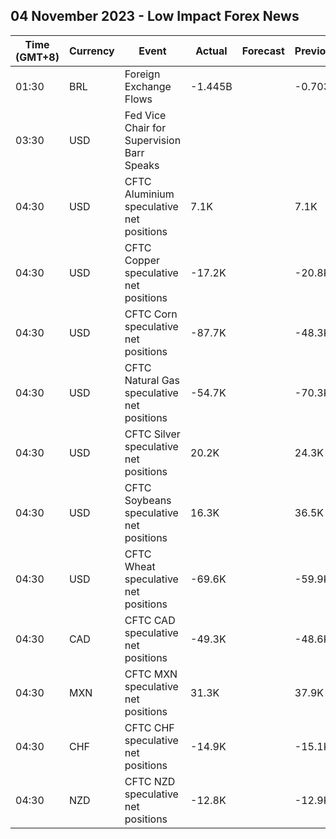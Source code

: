 ## 04 November 2023 - Low Impact Forex News

| Time (GMT+8) | Currency | Event | Actual | Forecast | Previous |
|------|----------|-------|--------|----------|----------|
| 01:30 | BRL | Foreign Exchange Flows | -1.445B |  | -0.703B |
| 03:30 | USD | Fed Vice Chair for Supervision Barr Speaks |  |  |  |
| 04:30 | USD | CFTC Aluminium speculative net positions | 7.1K |  | 7.1K |
| 04:30 | USD | CFTC Copper speculative net positions | -17.2K |  | -20.8K |
| 04:30 | USD | CFTC Corn speculative net positions | -87.7K |  | -48.3K |
| 04:30 | USD | CFTC Natural Gas speculative net positions | -54.7K |  | -70.3K |
| 04:30 | USD | CFTC Silver speculative net positions | 20.2K |  | 24.3K |
| 04:30 | USD | CFTC Soybeans speculative net positions | 16.3K |  | 36.5K |
| 04:30 | USD | CFTC Wheat speculative net positions | -69.6K |  | -59.9K |
| 04:30 | CAD | CFTC CAD speculative net positions | -49.3K |  | -48.6K |
| 04:30 | MXN | CFTC MXN speculative net positions | 31.3K |  | 37.9K |
| 04:30 | CHF | CFTC CHF speculative net positions | -14.9K |  | -15.1K |
| 04:30 | NZD | CFTC NZD speculative net positions | -12.8K |  | -12.9K |
